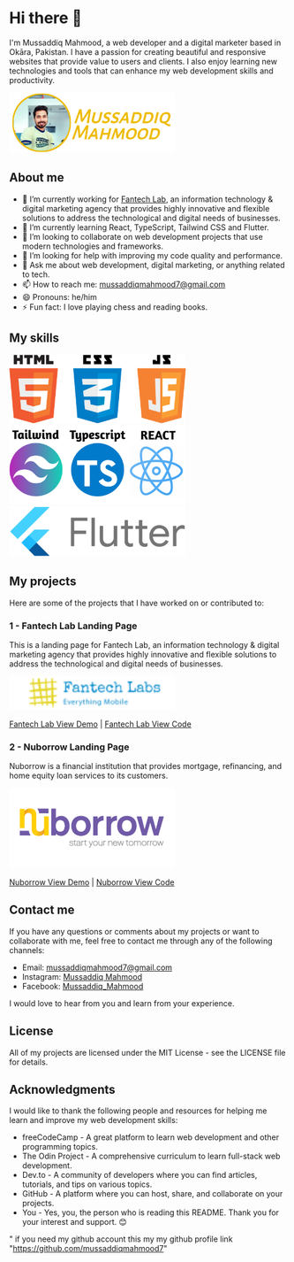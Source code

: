 # Hi there 👋

I'm Mussaddiq Mahmood, a web developer and a digital marketer based in Okāra, Pakistan. I have a passion for creating beautiful and responsive websites that provide value to users and clients. I also enjoy learning new technologies and tools that can enhance my web development skills and productivity.

<img src="./mussaddiqLogo.png" width="300px"/>

## About me

- 🔭 I’m currently working for [Fantech Lab](https://www.fantechlabs.io/), an information technology & digital marketing agency that provides highly innovative and flexible solutions to address the technological and digital needs of businesses.
- 🌱 I’m currently learning React, TypeScript, Tailwind CSS and Flutter.
- 👯 I’m looking to collaborate on web development projects that use modern technologies and frameworks.
- 🤔 I’m looking for help with improving my code quality and performance.
- 💬 Ask me about web development, digital marketing, or anything related to tech.
- 📫 How to reach me: mussaddiqmahmood7@gmail.com
- 😄 Pronouns: he/him
- ⚡ Fun fact: I love playing chess and reading books.

## My skills
<img src="./htmlCssJavaLogo.png" width="320px"/>
<img src="./tailwindTsReact.png" width="320px"/>
<img src="./flutterLogo.png" width="320px"/>


## My projects

Here are some of the projects that I have worked on or contributed to:

### 1 - Fantech Lab Landing Page

This is a landing page for Fantech Lab, an information technology & digital marketing agency that provides highly innovative and flexible solutions to address the technological and digital needs of businesses.

<img src="./fantechLabsLogo.png" width="300px"/>

[Fantech Lab View Demo](https://fantech-two.vercel.app/) | [Fantech Lab View Code](https://github.com/mussaddiqmahmood7/fantech)

### 2 - Nuborrow Landing Page

Nuborrow is a financial institution that provides mortgage, refinancing, and home equity loan services to its customers.

<img src="./nuborrowLogo.png" width="300px"/>

[Nuborrow View Demo](https://nuborrow.vercel.app/) | [Nuborrow View Code](https://github.com/mussaddiqmahmood7/nuborrow7)

## Contact me

If you have any questions or comments about my projects or want to collaborate with me, feel free to contact me through any of the following channels:

- Email: mussaddiqmahmood7@gmail.com
- Instagram: [Mussaddiq Mahmood](https://www.instagram.com/mussaddiqmahmood/?igshid=OGQ5ZDc2ODk2ZA%3D%3D)
- Facebook: [Mussaddiq_Mahmood](https://www.facebook.com/mussaddiqmahmood2.0?mibextid=ZbWKwL)

I would love to hear from you and learn from your experience.

## License

All of my projects are licensed under the MIT License - see the LICENSE file for details.

## Acknowledgments

I would like to thank the following people and resources for helping me learn and improve my web development skills:

- freeCodeCamp - A great platform to learn web development and other programming topics.
- The Odin Project - A comprehensive curriculum to learn full-stack web development.
- Dev.to - A community of developers where you can find articles, tutorials, and tips on various topics.
- GitHub - A platform where you can host, share, and collaborate on your projects.
- You - Yes, you, the person who is reading this README. Thank you for your interest and support. 😊

" if you need my github account this my my github profile link "https://github.com/mussaddiqmahmood7"

